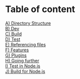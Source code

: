 # Table of content

<!-- PLACEHOLDER_START:DIRECTORY_TABLE_OF_CONTENT -->
<a href="./a_directory_structure/a_directory_structure.md">A) Directory Structure</a><br />
<a href="./b_dev/b_dev.md">B) Dev</a><br />
<a href="./c_build/c_build.md">C) Build</a><br />
<a href="./d_test/d_test.md">D) Test</a><br />
<a href="./e_referencing_files/e_referencing_files.md">E) Referencing files</a><br />
<a href="./f_features/f_features.md">F) Features</a><br />
<a href="./g_plugins/g_plugins.md">G) Plugins</a><br />
<a href="./h_going_further/h_going_further.md">H) Going further</a><br />
<a href="./i_test_in_node/i_test_in_node.md">I) Test in Node.js</a><br />
<a href="./j_build_for_node/j_build_for_node.md">J) Build for Node.js</a>
<!-- PLACEHOLDER_END -->
